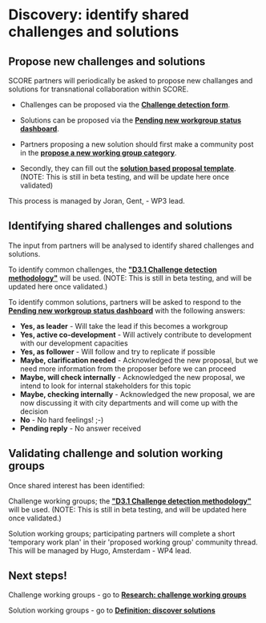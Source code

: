 # Discovery: identify shared challenges and solutions

## Propose new challenges and solutions

SCORE partners will periodically be asked to propose new challanges and solutions for transnational collaboration within SCORE. 

* Challenges can be proposed via the [**Challenge detection form**](https://docs.google.com/forms/d/e/1FAIpQLSeQltrrI9yl4aH-MrpoXxnK31Ox5_Y1-WFQYvgTMQ7lIP4hWg/viewform).

* Solutions can be proposed via the [**Pending new workgroup status dashboard**](https://docs.google.com/spreadsheets/d/1XKKDu_qvJzp0v1iInYSlI2dP5j8BcjKa2zjKvmlyvu4/edit?usp=sharing). 
 * Partners proposing a new solution should first make a community post in the [**propose a new working group category**](https://score.community/c/working-groups/new-working-groups). 
 * Secondly, they can fill out the [**solution based proposal template**](https://score.community/t/partnership-update-overview-of-activity-for-september-october-and-november-2018/493/8). (NOTE: This is still in beta testing, and will be update here once validated) 

This process is managed by Joran, Gent, - WP3 lead.

## Identifying shared challenges and solutions 

The input from partners will be analysed to identify shared challenges and solutions. 

To identify common challenges, the [**"D3.1 Challenge detection methodology"**](https://docs.google.com/document/d/1B7sBfOUatLpSQnRqOZidihVEgINO6RD5cRYMV0EmLFQ/edit?usp=sharing) will be used. (NOTE: This  is still in beta testing, and will be updated here once validated.)

To identify common solutions, partners will be asked to respond to the [**Pending new workgroup status dashboard**](https://docs.google.com/spreadsheets/d/1XKKDu_qvJzp0v1iInYSlI2dP5j8BcjKa2zjKvmlyvu4/edit?usp=sharing) with the following answers:

* **Yes, as leader**	-	Will take the lead if this becomes a workgroup
* **Yes, active co-development**	-	Will actively contribute to development with our development capacities
* **Yes, as follower**	-	Will follow and try to replicate if possible
* **Maybe, clarification needed** - Acknowledged the new proposal, but we need more information from the proposer before we can proceed
* **Maybe, will check internally** -	Acknowledged the new proposal, we intend to look for internal stakeholders for this topic
* **Maybe, checking internally**	-	Acknowledged the new proposal, we are now discussing it with city departments and will come up with the decision
* **No** -	No hard feelings! ;-)
* **Pending reply** - No answer received

## Validating challenge and solution working groups

Once shared interest has been identified:

Challenge working groups; the [**"D3.1 Challenge detection methodology"**](https://docs.google.com/document/d/1B7sBfOUatLpSQnRqOZidihVEgINO6RD5cRYMV0EmLFQ/edit?usp=sharing) will be used. (NOTE: This  is still in beta testing, and will be updated here once validated.) 

Solution working groups; participating partners will complete a short 'temporary work plan' in their 'proposed working group' community thread. This will be managed by Hugo, Amsterdam - WP4 lead. 

## Next steps! 

Challenge working groups - go to [**Research: challenge working groups**](http://score.partners/process/2-research.html)

Solution working groups - go to [**Definition: discover solutions**](http://score.partners/process/3-definition.html)
